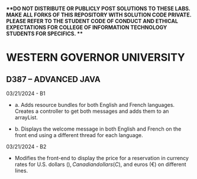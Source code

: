 <strong> **DO NOT DISTRIBUTE OR PUBLICLY POST SOLUTIONS TO THESE LABS. MAKE ALL FORKS OF THIS REPOSITORY WITH SOLUTION CODE PRIVATE. PLEASE REFER TO THE STUDENT CODE OF CONDUCT AND ETHICAL EXPECTATIONS FOR COLLEGE OF INFORMATION TECHNOLOGY STUDENTS FOR SPECIFICS. ** </strong>

# WESTERN GOVERNOR UNIVERSITY 
## D387 – ADVANCED JAVA

03/21/2024 - B1

- a. Adds resource bundles for both English and French languages. Creates a controller to get both messages and adds them to an arrayList.

- b. Displays the welcome message in both English and French on the front end using a different thread for each language.

03/21/2024 - B2

- Modifies the front-end to display the price for a reservation in currency rates for U.S. dollars ($), Canadian dollars (C$), and euros (€) on different lines.